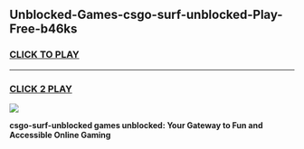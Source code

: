 
## Unblocked-Games-csgo-surf-unblocked-Play-Free-b46ks
<h3>
<a href="https://premium76.site?title=csgo-surf-unblocked&ref=18A1">CLICK TO PLAY</a></h3>
<hr>

<h3>
<a href="https://premium76.site?title=csgo-surf-unblocked&ref=18A1">CLICK 2 PLAY</a>
  
</h3>

<a href="https://premium76.site?title=csgo-surf-unblocked&ref=18A1"><img src="https://clearcache.store/games.png"></a>


**csgo-surf-unblocked games unblocked: Your Gateway to Fun and Accessible Online Gaming**

